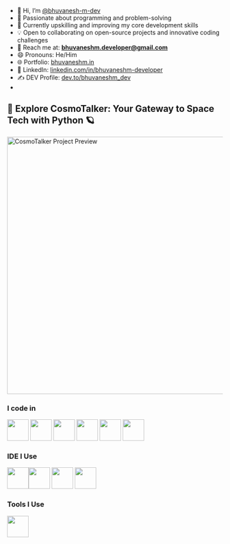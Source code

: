 - 👋 Hi, I’m [@bhuvanesh-m-dev](https://github.com/bhuvanesh-m-dev)  
- 👀 Passionate about programming and problem-solving  
- 🌱 Currently upskilling and improving my core development skills  
- 💡 Open to collaborating on open-source projects and innovative coding challenges  
- 📢 Reach me at: **bhuvaneshm.developer@gmail.com**  
- 😄 Pronouns: He/Him  
- 🌐 Portfolio: [bhuvaneshm.in](https://bhuvaneshm.in)  
- 💼 LinkedIn: [linkedin.com/in/bhuvaneshm-developer](https://www.linkedin.com/in/bhuvaneshm-developer/)  
- ✍️ DEV Profile: [dev.to/bhuvaneshm_dev](https://dev.to/bhuvaneshm_dev)
- 
## 🚀 Explore CosmoTalker: Your Gateway to Space Tech with Python 🪐

<a href="https://bhuvaneshm.in/cosmotalker/" target="_blank">
  <img src="https://bhuvaneshm.in/cosmotalker/image/cosmotalker-github.png" alt="CosmoTalker Project Preview" width="600">
</a>

### I code in
<img height="50" width="50" src="https://img.icons8.com/color/48/000000/python.png" /> <img height="50" width="50" src="https://img.icons8.com/color/48/000000/c-programming.png" />  <img height="50" width="50" src="https://img.icons8.com/color/48/000000/html-5.png" /> <img height="50" width="50" src="https://img.icons8.com/color/48/000000/css3.png" /> <img height="50" width="50" src="https://img.icons8.com/color/48/000000/google-firebase-console.png"/> <img height="50" width="50" src="https://img.icons8.com/color/48/000000/mysql-logo.png"/>
### IDE I Use
<img height="50" width="50" src="https://img.icons8.com/color/48/000000/visual-studio-code-2019.png"/><img height="50" width="50" src="https://img.icons8.com/color/48/000000/pycharm.png"/> <img height="50" width="50" src="https://img.icons8.com/color/50/000000/git.png"/> <img height="50" width="50" src="https://img.icons8.com/dusk/64/000000/anaconda.png"/> 
### Tools I Use 
<img height="50" src="https://img.icons8.com/color/480/null/notion--v1.png" />
